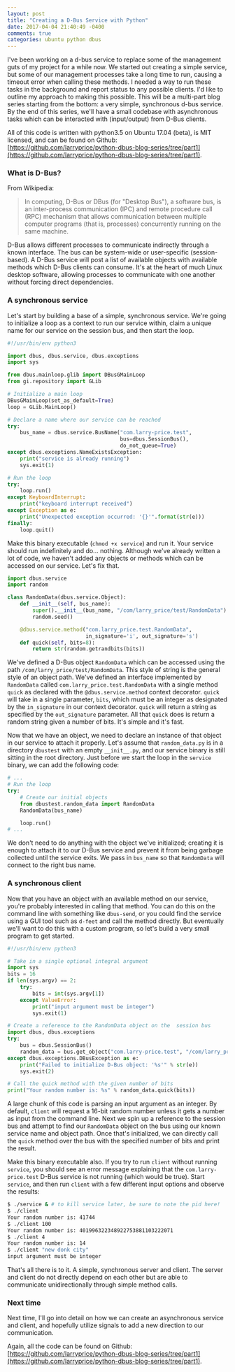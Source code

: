 ```yaml
---
layout: post
title: "Creating a D-Bus Service with Python"
date: 2017-04-04 21:40:49 -0400
comments: true
categories: ubuntu python dbus
---
```


I've been working on a d-bus service to replace some of the management guts of my project for a while now. We started out creating a simple service, but some of our management processes take a long time to run, causing a timeout error when calling these methods. I needed a way to run these tasks in the background and report status to any possible clients. I'd like to outline my approach to making this possible. This will be a multi-part blog series starting from the bottom: a very simple, synchronous d-bus service. By the end of this series, we'll have a small codebase with asynchronous tasks which can be interacted with (input/output) from D-Bus clients.

All of this code is written with python3.5 on Ubuntu 17.04 (beta), is MIT licensed, and can be found on Github: [https://github.com/larryprice/python-dbus-blog-series/tree/part1](https://github.com/larryprice/python-dbus-blog-series/tree/part1).

### What is D-Bus? ###

From Wikipedia:

> In computing, D-Bus or DBus (for "Desktop Bus"), a software bus, is an inter-process communication (IPC) and remote procedure call (RPC) mechanism that allows communication between multiple computer programs (that is, processes) concurrently running on the same machine.

D-Bus allows different processes to communicate indirectly through a known interface. The bus can be system-wide or user-specific (session-based). A D-Bus service will post a list of available objects with available methods which D-Bus clients can consume. It's at the heart of much Linux desktop software, allowing processes to communicate with one another without forcing direct dependencies.

### A synchronous service ###

Let's start by building a base of a simple, synchronous service. We're going to initialize a loop as a context to run our service within, claim a unique name for our service on the session bus, and then start the loop.

``` python service
#!/usr/bin/env python3

import dbus, dbus.service, dbus.exceptions
import sys

from dbus.mainloop.glib import DBusGMainLoop
from gi.repository import GLib

# Initialize a main loop
DBusGMainLoop(set_as_default=True)
loop = GLib.MainLoop()

# Declare a name where our service can be reached
try:
    bus_name = dbus.service.BusName("com.larry-price.test",
                                    bus=dbus.SessionBus(),
                                    do_not_queue=True)
except dbus.exceptions.NameExistsException:
    print("service is already running")
    sys.exit(1)

# Run the loop
try:
    loop.run()
except KeyboardInterrupt:
    print("keyboard interrupt received")
except Exception as e:
    print("Unexpected exception occurred: '{}'".format(str(e)))
finally:
    loop.quit()
```

Make this binary executable (`chmod +x service`) and run it. Your service should run indefinitely and do... nothing. Although we've already written a lot of code, we haven't added any objects or methods which can be accessed on our service. Let's fix that.

``` python dbustest/random_data.py
import dbus.service
import random

class RandomData(dbus.service.Object):
    def __init__(self, bus_name):
        super().__init__(bus_name, "/com/larry_price/test/RandomData")
        random.seed()

    @dbus.service.method("com.larry_price.test.RandomData",
                         in_signature='i', out_signature='s')
    def quick(self, bits=8):
        return str(random.getrandbits(bits))
```

We've defined a D-Bus object `RandomData` which can be accessed using the path `/com/larry_price/test/RandomData`. This style of string is the general style of an object path. We've defined an interface implemented by `RandomData` called `com.larry_price.test.RandomData` with a single method `quick` as declared with the `@dbus.service.method` context decorator. `quick` will take in a single parameter, `bits`, which must be an integer as designated by the `in_signature` in our context decorator. `quick` will return a string as specified by the `out_signature` parameter. All that `quick` does is return a random string given a number of bits. It's simple and it's fast.

Now that we have an object, we need to declare an instance of that object in our service to attach it properly. Let's assume that `random_data.py` is in a directory `dbustest` with an empty `__init__.py`, and our service binary is still sitting in the root directory. Just before we start the loop in the `service` binary, we can add the following code:

``` python service
# ...
# Run the loop
try:
    # Create our initial objects
    from dbustest.random_data import RandomData
    RandomData(bus_name)

    loop.run()
# ...
```

We don't need to do anything with the object we've initialized; creating it is enough to attach it to our D-Bus service and prevent it from being garbage collected until the service exits. We pass in `bus_name` so that `RandomData` will connect to the right bus name.

### A synchronous client ###

Now that you have an object with an available method on our service, you're probably interested in calling that method. You can do this on the command line with something like `dbus-send`, or you could find the service using a GUI tool such as `d-feet` and call the method directly. But eventually we'll want to do this with a custom program, so let's build a very small program to get started.

``` python client
#!/usr/bin/env python3

# Take in a single optional integral argument
import sys
bits = 16
if len(sys.argv) == 2:
    try:
        bits = int(sys.argv[1])
    except ValueError:
        print("input argument must be integer")
        sys.exit(1)

# Create a reference to the RandomData object on the  session bus
import dbus, dbus.exceptions
try:
    bus = dbus.SessionBus()
    random_data = bus.get_object("com.larry-price.test", "/com/larry_price/test/RandomData")
except dbus.exceptions.DBusException as e:
    print("Failed to initialize D-Bus object: '%s'" % str(e))
    sys.exit(2)

# Call the quick method with the given number of bits
print("Your random number is: %s" % random_data.quick(bits))
```

A large chunk of this code is parsing an input argument as an integer. By default, `client` will request a 16-bit random number unless it gets a number as input from the command line. Next we spin up a reference to the session bus and attempt to find our `RandomData` object on the bus using our known service name and object path. Once that's initialized, we can directly call the `quick` method over the bus with the specified number of bits and print the result.

Make this binary executable also. If you try to run `client` without running `service`, you should see an error message explaining that the `com.larry-price.test` D-Bus service is not running (which would be true). Start `service`, and then run `client` with a few different input options and observe the results:

``` bash
$ ./service & # to kill service later, be sure to note the pid here!
$ ./client
Your random number is: 41744
$ ./client 100
Your random number is: 401996322348922753881103222071
$ ./client 4
Your random number is: 14
$ ./client "new donk city"
input argument must be integer
```

That's all there is to it. A simple, synchronous server and client. The server and client do not directly depend on each other but are able to communicate unidirectionally through simple method calls.

### Next time ###

Next time, I'll go into detail on how we can create an asynchronous service and client, and hopefully utilize signals to add a new direction to our communication.

Again, all the code can be found on Github: [https://github.com/larryprice/python-dbus-blog-series/tree/part1](https://github.com/larryprice/python-dbus-blog-series/tree/part1).
